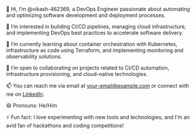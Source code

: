 👋 Hi, I’m @vikash-462369, a DevOps Engineer passionate about automating and optimizing software development and deployment processes.

👀 I’m interested in building CI/CD pipelines, managing cloud infrastructure, and implementing DevOps best practices to accelerate software delivery.

🌱 I’m currently learning about container orchestration with Kubernetes, infrastructure as code using Terraform, and implementing monitoring and observability solutions.

💼 I’m open to collaborating on projects related to CI/CD automation, infrastructure provisioning, and cloud-native technologies.

📫 You can reach me via email at [your-email@example.com](mailto:your-email@example.com) or connect with me on [LinkedIn](https://www.linkedin.com/in/your-linkedin-profile/).

😄 Pronouns: He/Him

⚡ Fun fact: I love experimenting with new tools and technologies, and I'm an avid fan of hackathons and coding competitions!

<!---
vikash-462369/vikash-462369 is a ✨ special ✨ repository because its `README.md` (this file) appears on your GitHub profile.
You can click the Preview link to take a look at your changes.
--->
